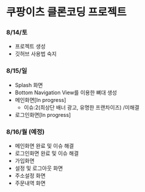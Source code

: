 # 쿠팡이츠 클론코딩 프로젝트

### 8/14/토
- 프로젝트 생성
- 깃허브 사용법 숙지

### 8/15/일
- Splash 화면
- Bottom Navigation View를 이용한 뼈대 생성
- 메인화면[In progress]
    - 이슈:2(최상단 배너 광고, 유명한 프랜차이즈) /미해결
- 로그인화면[In progress]


### 8/16/월 (예정)
- 메인화면 완료 및 이슈 해결
- 로그인화면 완료 및 이슈 해결
- 가입화면
- 설정 및 로그아웃 화면
- 주소설정 화면
- 주문내역 화면
